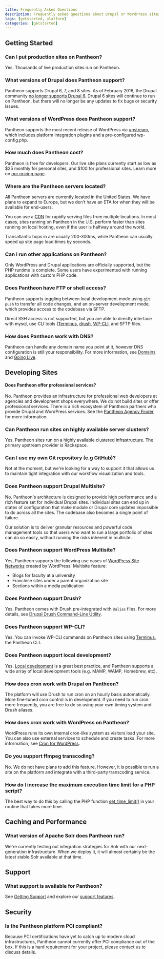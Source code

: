 ```yaml
---
title: Frequently Asked Questions
description: Frequently asked questions about Drupal or WordPress sites on Pantheon.
tags: [getstarted, platform]
categories: [getstarted]
---
```

## Getting Started

### Can I put production sites on Pantheon?

Yes. Thousands of live production sites run on Pantheon.

### What versions of Drupal does Pantheon support?

Pantheon supports Drupal 6, 7, and 8 sites. As of February 2016, the Drupal community [no longer supports Drupal 6](https://www.drupal.org/drupal-6-eol). Drupal 6 sites will continue to run on Pantheon, but there will no longer be any updates to fix bugs or security issues.

### What versions of WordPress does Pantheon support?

Pantheon supports the most recent release of WordPress via [upstream](https://github.com/pantheon-systems/WordPress), which includes platform integration plugins and a pre-configured wp-config.php.

### How much does Pantheon cost?

Pantheon is free for developers. Our live site plans currently start as low as $25 monthly for personal sites, and $100 for professional sites. Learn more on [our pricing page](https://pantheon.io/pricing).


### Where are the Pantheon servers located?

All Pantheon servers are currently located in the United States. We have plans to expand to Europe, but we don't have an ETA for when they will be available for end-users.

You can use a [CDN](/docs/content-delivery-network/) for rapidly serving files from multiple locations. In most cases, sites running on Pantheon in the U.S. perform faster than sites running on local hosting, even if the user is halfway around the world.

Transatlantic hops in are usually 200-300ms, while Pantheon can usually speed up site page load times by seconds.

### Can I run other applications on Pantheon?

Only WordPress and Drupal applications are officially supported, but the PHP runtime is complete. Some users have experimented with running applications with custom PHP code.

### Does Pantheon have FTP or shell access?

Pantheon supports toggling between local development mode using `git push` to transfer all code changes, and an on-server development mode, which provides access to the codebase via SFTP.

Direct SSH access is not supported, but you are able to directly interface with mysql, use CLI tools ([Terminus](/docs/terminus/), [drush](/docs/drush), [WP-CLI](/docs/faq#does-pantheon-support-wp-cli%3F), and SFTP files.


### How does Pantheon work with DNS?

Pantheon can handle any domain name you point at it, however DNS configuration is still your responsibility. For more information, see [Domains](/docs/domains) and [Going Live](/docs/going-live).

## Developing Sites

#### Does Pantheon offer professional services?
No. Pantheon provides an infrastructure for professional web developers at agencies and development shops everywhere. We do not build sites or offer professional services. There is a rich ecosystem of Pantheon partners who provide Drupal and WordPress services. See the [Pantheon Agency Finder](https://pantheon.io/agencies/agency-finder) for more information.

### Can Pantheon run sites on highly available server clusters?

Yes. Pantheon sites run on a highly available clustered infrastructure. The primary upstream provider is Rackspace.

### Can I use my own Git repository (e.g GitHub)?

Not at the moment, but we're looking for a way to support it that allows us to maintain tight integration with our workflow visualization and tools.

### Does Pantheon support Drupal Multisite?

No. Pantheon's architecture is designed to provide high performance and a rich feature set for individual Drupal sites. Individual sites can end up in states of configuration that make module or Drupal core updates impossible to do across all the sites. The codebase also becomes a single point of failure.

Our solution is to deliver granular resources and powerful code management tools so that users who want to run a large portfolio of sites can do so easily, without running the risks inherent in multisite.

### Does Pantheon support WordPress Multisite?
Yes, Pantheon supports the following use cases of [WordPress Site Networks](/docs/wordpress-site-networks) created by WordPress' Multisite feature:

- Blogs for faculty at a university
- Franchise sites under a parent organization site
- Sections within a media publication

### Does Pantheon support Drush?

Yes. Pantheon comes with Drush pre-integrated with `@alias` files. For more details, see [Drupal Drush Command-Line Utility](/docs/drush).

### Does Pantheon support WP-CLI?

Yes. You can invoke WP-CLI commands on Pantheon sites using [Terminus](/docs/terminus/), the Pantheon CLI.

### Does Pantheon support local development?

Yes. [Local development](/docs) is a great best practice, and Pantheon supports a wide array of local development tools (e.g. MAMP, WAMP, Homebrew, etc).

### How does cron work with Drupal on Pantheon?

The platform will use Drush to run cron on an hourly basis automatically. More fine-tuned cron control is in development. If you need to run cron more frequently, you are free to do so using your own timing system and Drush aliases.

### How does cron work with WordPress on Pantheon?

WordPress runs its own internal cron-like system as visitors load your site. You can also use external services to schedule and create tasks. For more information, see [Cron for WordPress](/docs/wordpress-cron).

### Do you support ffmpeg transcoding?

No. We do not have plans to add this feature. However, it is possible to run a site on the platform and integrate with a third-party transcoding service.

### How do I increase the maximum execution time limit for a PHP script?

The best way to do this by calling the PHP function [set\_time\_limit()](http://php.net/manual/en/function.set-time-limit.php) in your routine that takes more time.

## Caching and Performance

### What version of Apache Solr does Pantheon run?

We're currently testing out integration strategies for Solr with our next-generation infrastructure. When we deploy it, it will almost certainly be the latest stable Solr available at that time.


## Support

### What support is available for Pantheon?

See [Getting Support](/docs/getting-support/) and explore our [support features](https://pantheon.io/support).


## Security

### Is the Pantheon platform PCI compliant?

Because PCI certifications have yet to catch up to modern cloud infrastructures, Pantheon cannot currently offer PCI compliance out of the box. If this is a hard requirement for your project, please contact us to discuss details.
